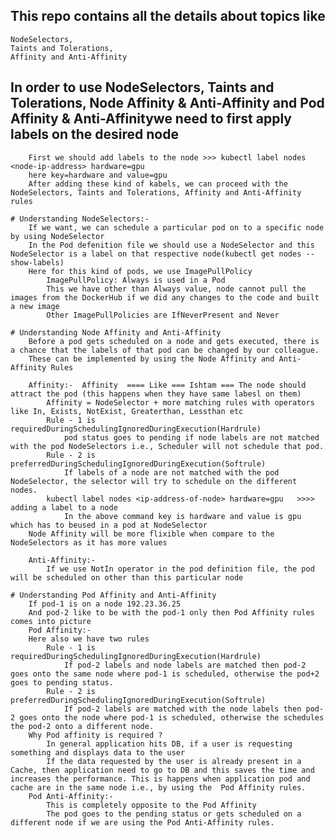## This repo contains all the details about topics like 
    NodeSelectors, 
    Taints and Tolerations, 
    Affinity and Anti-Affinity

## In order to use  NodeSelectors, Taints and Tolerations, Node Affinity & Anti-Affinity  and Pod Affinity &  Anti-Affinitywe need to first apply labels on the desired node
        First we should add labels to the node >>> kubectl label nodes <node-ip-address> hardware=gpu
        here key=hardware and value=gpu
        After adding these kind of kabels, we can proceed with the NodeSelectors, Taints and Tolerations, Affinity and Anti-Affinity rules

    # Understanding NodeSelectors:-
        If we want, we can schedule a particular pod on to a specific node by using NodeSelector
        In the Pod defenition file we should use a NodeSelector and this NodeSelector is a label on that respective node(kubectl get nodes --show-labels)
        Here for this kind of pods, we use ImagePullPolicy 
            ImagePullPolicy: Always is used in a Pod
            This we have other than Always value, node cannot pull the images from the DockerHub if we did any changes to the code and built a new image
            Other ImagePullPolicies are IfNeverPresent and Never

    # Understanding Node Affinity and Anti-Affinity
        Before a pod gets scheduled on a node and gets executed, there is a chance that the labels of that pod can be changed by our colleague.
        These can be implemented by using the Node Affinity and Anti-Affinity Rules

        Affinity:-  Affinity  ==== Like === Ishtam === The node should attract the pod (this happens when they have same labesl on them)
            Affinity = NodeSelector + more matching rules with operators like In, Exists, NotExist, Greaterthan, Lessthan etc
            Rule - 1 is requiredDuringSchedulingIgnoredDuringExecution(Hardrule)
                pod status goes to pending if node labels are not matched with the pod NodeSelectors i.e., Scheduler will not schedule that pod.
            Rule - 2 is preferredDuringSchedulingIgnoredDuringExecution(Softrule)
                If labels of a node are not matched with the pod NodeSelector, the selector will try to schedule on the different nodes.
            kubectl label nodes <ip-address-of-node> hardware=gpu   >>>> adding a label to a node
                In the above command key is hardware and value is gpu which has to beused in a pod at NodeSelector
        Node Affinity will be more flixible when compare to the NodeSelectors as it has more values

        Anti-Affinity:-
            If we use NotIn operator in the pod definition file, the pod will be scheduled on other than this particular node
    
    # Understanding Pod Affinity and Anti-Affinity
        If pod-1 is on a node 192.23.36.25
        And pod-2 like to be with the pod-1 only then Pod Affinity rules comes into picture
        Pod Affinity:-
        Here also we have two rules
            Rule - 1 is requiredDuringSchedulingIgnoredDuringExecution(Hardrule)
                If pod-2 labels and node labels are matched then pod-2 goes onto the same node where pod-1 is scheduled, otherwise the pod+2 goes to pending status.
            Rule - 2 is preferredDuringSchedulingIgnoredDuringExecution(Softrule)
                If pod-2 labels are matched with the node labels then pod-2 goes onto the node where pod-1 is scheduled, otherwise the schedules the pod-2 onto a different node.
        Why Pod affinity is required ?
            In general application hits DB, if a user is requesting something and displays data to the user
            If the data requested by the user is already present in a Cache, then application need to go to DB and this saves the time and increases the performance. This is happens when application pod and cache are in the same node i.e., by using the  Pod Affinity rules.
        Pod Anti-Affinity:-
            This is completely opposite to the Pod Affinity
            The pod goes to the pending status or gets scheduled on a different node if we are using the Pod Anti-Affinity rules.       
        


            



